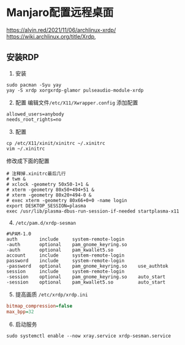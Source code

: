 # Manjaro配置远程桌面


https://alvin.red/2021/11/06/archlinux-xrdp/
https://wiki.archlinux.org/title/Xrdp, 


## 安装RDP

1. 安装
```shell
sudo pacman -Syu yay
yay -S xrdp xorgxrdp-glamor pulseaudio-module-xrdp
```

2. 配置
编辑文件`/etc/X11/Xwrapper.config`
添加配置
```config
allowed_users=anybody
needs_root_rights=no
```

3. 配置
```shell
cp /etc/X11/xinit/xinitrc ~/.xinitrc
vim ~/.xinitrc
```

修改成下面的配置
```config
# 注释掉.xinitrc最后几行
# twm &
# xclock -geometry 50x50-1+1 &
# xterm -geometry 80x50+494+51 &
# xterm -geometry 80x20+494-0 &
# exec xterm -geometry 80x66+0+0 -name login
export DESKTOP_SESSION=plasma
exec /usr/lib/plasma-dbus-run-session-if-needed startplasma-x11
```

4. `/etc/pam.d/xrdp-sesman`
```config
#%PAM-1.0
auth        include     system-remote-login
-auth       optional    pam_gnome_keyring.so
-auth       optional    pam_kwallet5.so
account     include     system-remote-login
password    include     system-remote-login
-password   optional    pam_gnome_keyring.so    use_authtok
session     include     system-remote-login
-session    optional    pam_gnome_keyring.so    auto_start
-session    optional    pam_kwallet5.so         auto_start
```

5. 提高画质 `/etc/xrdp/xrdp.ini`
```ini
bitmap_compression=false
max_bpp=32
```

6. 启动服务
```shell
sudo systemctl enable --now xray.service xrdp-sesman.service
```